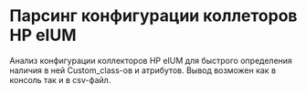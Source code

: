 # Парсинг конфигурации коллеторов HP eIUM

Анализ конфигурации коллекторов HP eIUM для быстрого определения наличия в ней Custom_class-ов и атрибутов.
Вывод возможен как в консоль так и в csv-файл.
